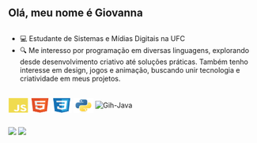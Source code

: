 ## Olá, meu nome é Giovanna
##

- 💻 Estudante de Sistemas e Mídias Digitais na UFC
- 🔍 Me interesso por programação em diversas linguagens, explorando desde desenvolvimento criativo até soluções práticas. Também tenho interesse em design, jogos e animação, buscando unir tecnologia e criatividade em meus projetos.

<div style="display: inline_block"><br>
  <img align="center" alt="Gih-Js" height="30" width="40" src="https://raw.githubusercontent.com/devicons/devicon/master/icons/javascript/javascript-plain.svg">
  <img align="center" alt="Gih-HTML" height="30" width="40" src="https://raw.githubusercontent.com/devicons/devicon/master/icons/html5/html5-original.svg">
  <img align="center" alt="Gih-CSS" height="30" width="40" src="https://raw.githubusercontent.com/devicons/devicon/master/icons/css3/css3-original.svg">
  <img align="center" alt="Gih-Python" height="30" width="40" src="https://raw.githubusercontent.com/devicons/devicon/master/icons/python/python-original.svg">
  <img align="center" alt="Gih-Java" height="30" width="40" src="https://cdn.jsdelivr.net/gh/devicons/devicon@latest/icons/aarch64/aarch64-original.svg" />
  
  ##
 
<div> 
 
  <a href="https://www.instagram.com/gihsalec/" target="_blank"><img src="https://img.shields.io/badge/-Instagram-%23E4405F?style=for-the-badge&logo=instagram&logoColor=white" target="_blank"></a>
  <a href="https://www.linkedin.com/in/giovanna-sales-292a7230b/?trk=opento_sprofile_topcard" target="_blank"><img src="https://img.shields.io/badge/-LinkedIn-%230077B5?style=for-the-badge&logo=linkedin&logoColor=white" target="_blank"></a> 
  
</div>
